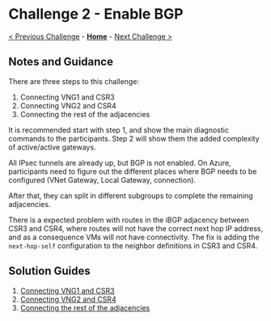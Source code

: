 # Challenge 2 - Enable BGP

[< Previous Challenge](./01-lab_setup.md) - **[Home](./README.md)** - [Next Challenge >](./03-aspath_prepending.md)

## Notes and Guidance

There are three steps to this challenge:

1. Connecting VNG1 and CSR3
2. Connecting VNG2 and CSR4
3. Connecting the rest of the adjacencies

It is recommended start with step 1, and show the main diagnostic commands to the participants. Step 2 will show them the added complexity of active/active gateways.

All IPsec tunnels are already up, but BGP is not enabled. On Azure, participants need to figure out the different places where BGP needs to be configured (VNet Gateway, Local Gateway, connection).

After that, they can split in different subgroups to complete the remaining adjacencies.

There is a expected problem with routes in the iBGP adjacency between CSR3 and CSR4, where routes will not have the correct next hop IP address, and as a consequence VMs will not have connectivity. The fix is adding the `next-hop-self` configuration to the neighbor definitions in CSR3 and CSR4.

## Solution Guides

1. [Connecting VNG1 and CSR3](./Solutions/02.1_Solution.md)
2. [Connecting VNG2 and CSR4](./Solutions/02.2_Solution.md)
3. [Connecting the rest of the adjacencies](./Solutions/02.3_Solution.md)

